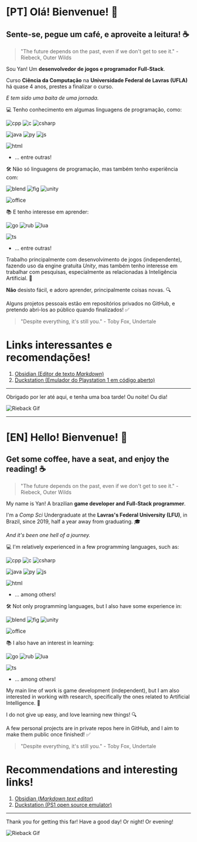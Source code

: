 [PT] Olá! Bienvenue! :wave:
================
Sente-se, pegue um café, e aproveite a leitura! :coffee:
----------------

> "The future depends on the past, even if we don't get to see it." - Riebeck, Outer Wilds

Sou Yan! Um **desenvolvedor de jogos e programador Full-Stack**. 

Curso **Ciência da Computação** na **Universidade Federal de Lavras (UFLA)** há quase 4 anos, prestes a finalizar o curso.

*E tem sido uma baita de uma jornada.*

:computer: Tenho conhecimento em algumas linguagens de programação, como: 

![cpp](https://img.shields.io/badge/C%2B%2B-00599C?style=for-the-badge&logo=c%2B%2B&logoColor=white)
![c](https://img.shields.io/badge/C-00599C?style=for-the-badge&logo=c&logoColor=white)
![csharp](https://img.shields.io/badge/C%23-239120?style=for-the-badge&logo=c-sharp&logoColor=white)

![java](https://img.shields.io/badge/Java-ED8B00?style=for-the-badge&logo=java&logoColor=white)
![py](https://img.shields.io/badge/Python-3776AB?style=for-the-badge&logo=python&logoColor=white)
![js](https://img.shields.io/badge/JavaScript-F7DF1E?style=for-the-badge&logo=javascript&logoColor=black)

![html](https://img.shields.io/badge/HTML5-E34F26?style=for-the-badge&logo=html5&logoColor=white)
- ... entre outras! 

:hammer_and_wrench: Não só linguagens de programação, mas também tenho experiência com:

![blend](https://img.shields.io/badge/blender-%23F5792A.svg?style=for-the-badge&logo=blender&logoColor=white) ![fig](https://img.shields.io/badge/Figma-F24E1E?style=for-the-badge&logo=figma&logoColor=white) ![unity](https://img.shields.io/badge/Unity-100000?style=for-the-badge&logo=unity&logoColor=white) 

![office](	https://img.shields.io/badge/Microsoft_Office-D83B01?style=for-the-badge&logo=microsoft-office&logoColor=white)

:books: E tenho interesse em aprender: 

![go](https://img.shields.io/badge/Go-00ADD8?style=for-the-badge&logo=go&logoColor=white) ![rub](https://img.shields.io/badge/Ruby-CC342D?style=for-the-badge&logo=ruby&logoColor=white) ![lua](https://img.shields.io/badge/Lua-2C2D72?style=for-the-badge&logo=lua&logoColor=white)

![ts](https://img.shields.io/badge/TypeScript-007ACC?style=for-the-badge&logo=typescript&logoColor=white)
- ... entre outras! 

Trabalho principalmente com desenvolvimento de jogos (independente), fazendo uso da engine gratuita *Unity*, mas também tenho interesse em trabalhar com pesquisas, especialmente as relacionadas à Inteligência Artificial. :robot:

**Não** desisto fácil, e adoro aprender, principalmente coisas novas. :mag:

Alguns projetos pessoais estão em repositórios privados no GitHub, e pretendo abri-los ao público quando finalizados! :white_check_mark:

> "Despite everything, it's still you." - Toby Fox, Undertale

Links interessantes e recomendações! 
=====================
1. [Obsidian (Editor de texto *Markdown*)](https://obsidian.md/)
2. [Duckstation (Emulador do Playstation 1 em código aberto)](https://github.com/stenzek/duckstation)

---------------------
Obrigado por ler até aqui, e tenha uma boa tarde! Ou noite! Ou dia! 

![Rieback Gif](https://c.tenor.com/v5lxzTqe79AAAAAd/outer-wilds.gif)

---------------------
[EN] Hello! Bienvenue! :wave:
================
Get some coffee, have a seat, and enjoy the reading! :coffee:
----------------

> "The future depends on the past, even if we don't get to see it." - Riebeck, Outer Wilds

My name is Yan! A brazilian **game developer and Full-Stack programmer**.

I'm a *Comp Sci* Undergraduate at the **Lavras's Federal University (LFU)**, in Brazil, since 2019, half a year away from graduating. :mortar_board:

*And it's been one hell of a journey.*

:computer: I'm relatively experienced in a few programming languages, such as:

![cpp](https://img.shields.io/badge/C%2B%2B-00599C?style=for-the-badge&logo=c%2B%2B&logoColor=white)
![c](https://img.shields.io/badge/C-00599C?style=for-the-badge&logo=c&logoColor=white)
![csharp](https://img.shields.io/badge/C%23-239120?style=for-the-badge&logo=c-sharp&logoColor=white)

![java](https://img.shields.io/badge/Java-ED8B00?style=for-the-badge&logo=java&logoColor=white)
![py](https://img.shields.io/badge/Python-3776AB?style=for-the-badge&logo=python&logoColor=white)
![js](https://img.shields.io/badge/JavaScript-F7DF1E?style=for-the-badge&logo=javascript&logoColor=black)

![html](https://img.shields.io/badge/HTML5-E34F26?style=for-the-badge&logo=html5&logoColor=white)
- ... among others! 

:hammer_and_wrench: Not only programming languages, but I also have some experience in:

![blend](https://img.shields.io/badge/blender-%23F5792A.svg?style=for-the-badge&logo=blender&logoColor=white) ![fig](https://img.shields.io/badge/Figma-F24E1E?style=for-the-badge&logo=figma&logoColor=white) ![unity](https://img.shields.io/badge/Unity-100000?style=for-the-badge&logo=unity&logoColor=white) 

![office](	https://img.shields.io/badge/Microsoft_Office-D83B01?style=for-the-badge&logo=microsoft-office&logoColor=white)

:books: I also have an interest in learning:

![go](https://img.shields.io/badge/Go-00ADD8?style=for-the-badge&logo=go&logoColor=white) ![rub](https://img.shields.io/badge/Ruby-CC342D?style=for-the-badge&logo=ruby&logoColor=white) ![lua](https://img.shields.io/badge/Lua-2C2D72?style=for-the-badge&logo=lua&logoColor=white)

![ts](https://img.shields.io/badge/TypeScript-007ACC?style=for-the-badge&logo=typescript&logoColor=white)
- ... among others! 

My main line of work is game development (independent), but I am also interested in working with research, specifically the ones related to Artificial Intelligence. :robot:

I do not give up easy, and love learning new things! :mag:

A few personal projects are in private repos here in GitHub, and I aim to make them public once finished! :white_check_mark:

> "Despite everything, it's still you." - Toby Fox, Undertale

Recommendations and interesting links!
=====================
1. [Obsidian (*Markdown text editor*)](https://obsidian.md/)
2. [Duckstation (PS1 open source emulator)](https://github.com/stenzek/duckstation)

---------------------
Thank you for getting this far! Have a good day! Or night! Or evening!  

![Rieback Gif](https://c.tenor.com/v5lxzTqe79AAAAAd/outer-wilds.gif)
